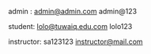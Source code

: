 admin :
admin@admin.com
admin@123

student:
lolo@tuwaiq.edu.com
lolo123

instructor:
sa123123
instructor@mail.com


